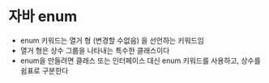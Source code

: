 # 자바 enum
* enum 키워드는 열거 형 (변경할 수없음) 을 선언하는 키워드임
* 열거 형은 상수 그룹을 나타내는 특수한 클래스이다
*  enum을 만들려면 클래스 또는 인터페이스 대신 enum 키워드를 사용하고, 상수를 쉼표로 구분한다 